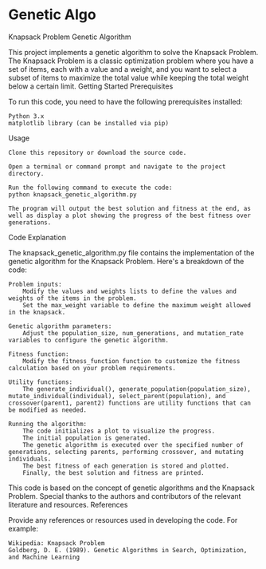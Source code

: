 # Genetic Algo
Knapsack Problem Genetic Algorithm

This project implements a genetic algorithm to solve the Knapsack Problem. The Knapsack Problem is a classic optimization problem where you have a set of items, each with a value and a weight, and you want to select a subset of items to maximize the total value while keeping the total weight below a certain limit.
Getting Started
Prerequisites

To run this code, you need to have the following prerequisites installed:

    Python 3.x
    matplotlib library (can be installed via pip)

Usage

    Clone this repository or download the source code.

    Open a terminal or command prompt and navigate to the project directory.

    Run the following command to execute the code:
    python knapsack_genetic_algorithm.py

    The program will output the best solution and fitness at the end, as well as display a plot showing the progress of the best fitness over generations.

Code Explanation

The knapsack_genetic_algorithm.py file contains the implementation of the genetic algorithm for the Knapsack Problem. Here's a breakdown of the code:

    Problem inputs:
        Modify the values and weights lists to define the values and weights of the items in the problem.
        Set the max_weight variable to define the maximum weight allowed in the knapsack.

    Genetic algorithm parameters:
        Adjust the population_size, num_generations, and mutation_rate variables to configure the genetic algorithm.

    Fitness function:
        Modify the fitness_function function to customize the fitness calculation based on your problem requirements.

    Utility functions:
        The generate_individual(), generate_population(population_size), mutate_individual(individual), select_parent(population), and crossover(parent1, parent2) functions are utility functions that can be modified as needed.

    Running the algorithm:
        The code initializes a plot to visualize the progress.
        The initial population is generated.
        The genetic algorithm is executed over the specified number of generations, selecting parents, performing crossover, and mutating individuals.
        The best fitness of each generation is stored and plotted.
        Finally, the best solution and fitness are printed.



This code is based on the concept of genetic algorithms and the Knapsack Problem. Special thanks to the authors and contributors of the relevant literature and resources.
References

Provide any references or resources used in developing the code. For example:

    Wikipedia: Knapsack Problem
    Goldberg, D. E. (1989). Genetic Algorithms in Search, Optimization, and Machine Learning

